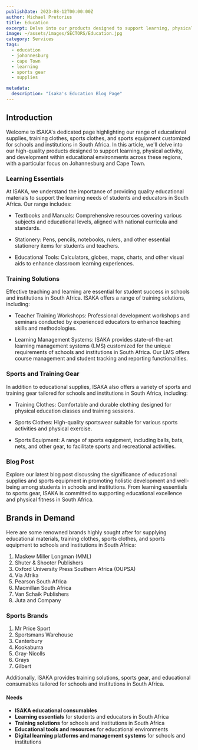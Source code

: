 ```yaml
---
publishDate: 2023-08-12T00:00:00Z
author: Michael Pretorius
title: Education
excerpt: Delve into our products designed to support learning, physical activity, and development.
image: ~/assets/images/SECTORS/Education.jpg
category: Services
tags:
  - education
  - johannesburg
  - cape Town
  - learning
  - sports gear
  - supplies

metadata:
  description: "Isaka's Education Blog Page"
---
```


## Introduction
Welcome to ISAKA's dedicated page highlighting our range of educational supplies, training clothes, sports clothes, and sports equipment customized for schools and institutions in South Africa. In this article, we'll delve into our high-quality products designed to support learning, physical activity, and development within educational environments across these regions, with a particular focus on Johannesburg and Cape Town.

###  Learning Essentials
At ISAKA, we understand the importance of providing quality educational materials to support the learning needs of students and educators in South Africa. Our range includes:

- Textbooks and Manuals: Comprehensive resources covering various subjects and educational levels, aligned with national curricula and standards.
  
- Stationery: Pens, pencils, notebooks, rulers, and other essential stationery items for students and teachers.
  
- Educational Tools: Calculators, globes, maps, charts, and other visual aids to enhance classroom learning experiences.

### Training Solutions
Effective teaching and learning are essential for student success in schools and institutions in South Africa. ISAKA offers a range of training solutions, including:

- Teacher Training Workshops: Professional development workshops and seminars conducted by experienced educators to enhance teaching skills and methodologies.

- Learning Management Systems: ISAKA provides state-of-the-art learning management systems (LMS) customized for the unique requirements of schools and institutions in South Africa. Our LMS offers course management and student tracking and reporting functionalities.

### Sports and Training Gear
In addition to educational supplies, ISAKA also offers a variety of sports and training gear tailored for schools and institutions in South Africa, including:

- Training Clothes: Comfortable and durable clothing designed for physical education classes and training sessions.
  
- Sports Clothes: High-quality sportswear suitable for various sports activities and physical exercise.
  
- Sports Equipment: A range of sports equipment, including balls, bats, nets, and other gear, to facilitate sports and recreational activities.

### Blog Post
Explore our latest blog post discussing the significance of educational supplies and sports equipment in promoting holistic development and well-being among students in schools and institutions. From learning essentials to sports gear, ISAKA is committed to supporting educational excellence and physical fitness in South Africa.

## Brands in Demand
Here are some renowned brands highly sought after for supplying educational materials, training clothes, sports clothes, and sports equipment to schools and institutions in South Africa:

1. Maskew Miller Longman (MML)
2. Shuter & Shooter Publishers
3. Oxford University Press Southern Africa (OUPSA)
4. Via Afrika
5. Pearson South Africa
6. Macmillan South Africa
7. Van Schaik Publishers
8. Juta and Company

### Sports Brands

1. Mr Price Sport
2. Sportsmans Warehouse
3. Canterbury
4. Kookaburra
5. Gray-Nicolls
6. Grays
7. Gilbert 

Additionally, ISAKA provides training solutions, sports gear, and educational consumables tailored for schools and institutions in South Africa.

#### Needs
- **ISAKA educational consumables**
- **Learning essentials** for students and educators in South Africa
- **Training solutions** for schools and institutions in South Africa
- **Educational tools and resources** for educational environments
- **Digital learning platforms and management systems** for schools and institutions

